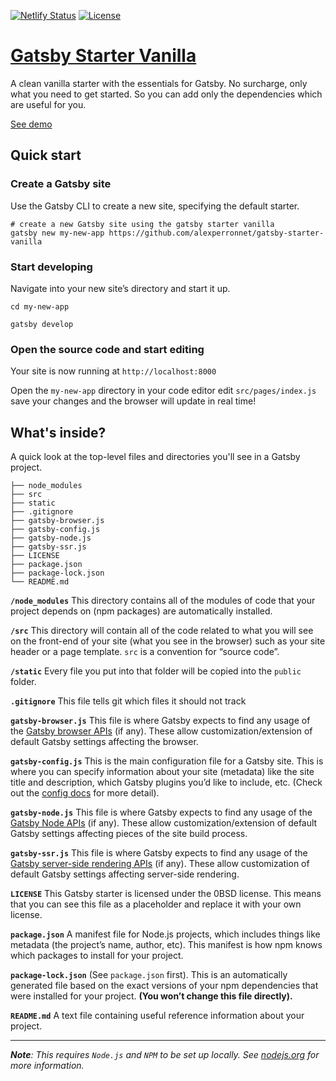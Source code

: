 [![Netlify Status](https://api.netlify.com/api/v1/badges/d4e3cf6e-e071-41fb-9c09-d0e5848daad1/deploy-status)](https://app.netlify.com/sites/gatsby-starter-vanilla/deploys)
[![License](https://img.shields.io/badge/License-BSD%200--Clause-blue.svg)](https://opensource.org/licenses/BSD-3-Clause)

# [Gatsby Starter Vanilla](https://gatsby-starter-vanilla.netlify.app)

A clean vanilla starter with the essentials for Gatsby. No surcharge, only what you need to get started. So you can add only the dependencies which are useful for you.

[See demo](https://gatsby-starter-vanilla.netlify.app)

## Quick start

### Create a Gatsby site

Use the Gatsby CLI to create a new site, specifying the default starter.

```shell
# create a new Gatsby site using the gatsby starter vanilla
gatsby new my-new-app https://github.com/alexperronnet/gatsby-starter-vanilla
```

### Start developing

Navigate into your new site’s directory and start it up.

```shell
cd my-new-app
```
```shell
gatsby develop
```

### Open the source code and start editing

Your site is now running at `http://localhost:8000`

Open the `my-new-app` directory in your code editor edit `src/pages/index.js` save your changes and the browser will update in real time!

## What's inside?

A quick look at the top-level files and directories you'll see in a Gatsby project.

```
├── node_modules
├── src
├── static
├── .gitignore
├── gatsby-browser.js
├── gatsby-config.js
├── gatsby-node.js
├── gatsby-ssr.js
├── LICENSE
├── package.json
├── package-lock.json
└── README.md
```

**`/node_modules`** This directory contains all of the modules of code that your project depends on (npm packages) are automatically installed.

**`/src`** This directory will contain all of the code related to what you will see on the front-end of your site (what you see in the browser) such as your site header or a page template. `src` is a convention for “source code”.

**`/static`** Every file you put into that folder will be copied into the `public` folder.

**`.gitignore`** This file tells git which files it should not track

**`gatsby-browser.js`** This file is where Gatsby expects to find any usage of the [Gatsby browser APIs](https://www.gatsbyjs.org/docs/browser-apis/) (if any). These allow customization/extension of default Gatsby settings affecting the browser.

**`gatsby-config.js`** This is the main configuration file for a Gatsby site. This is where you can specify information about your site (metadata) like the site title and description, which Gatsby plugins you’d like to include, etc. (Check out the [config docs](https://www.gatsbyjs.org/docs/gatsby-config/) for more detail).

**`gatsby-node.js`** This file is where Gatsby expects to find any usage of the [Gatsby Node APIs](https://www.gatsbyjs.org/docs/node-apis/) (if any). These allow customization/extension of default Gatsby settings affecting pieces of the site build process.

**`gatsby-ssr.js`** This file is where Gatsby expects to find any usage of the [Gatsby server-side rendering APIs](https://www.gatsbyjs.org/docs/ssr-apis/) (if any). These allow customization of default Gatsby settings affecting server-side rendering.

**`LICENSE`** This Gatsby starter is licensed under the 0BSD license. This means that you can see this file as a placeholder and replace it with your own license.

**`package.json`** A manifest file for Node.js projects, which includes things like metadata (the project’s name, author, etc). This manifest is how npm knows which packages to install for your project.

**`package-lock.json`** (See `package.json` first). This is an automatically generated file based on the exact versions of your npm dependencies that were installed for your project. **(You won’t change this file directly).**

**`README.md`** A text file containing useful reference information about your project.

---

_**Note**: This requires `Node.js` and `NPM` to be set up locally. See [nodejs.org](https://nodejs.org 'Redirect to nodejs.org') for more information._

